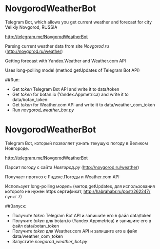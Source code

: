 # NovgorodWeatherBot

Telegram Bot, which allows you get current weather and forecast for city Velikiy Novgorod, RUSSIA

http://telegram.me/NovgorodWeatherBot

Parsing current weather data from site *Novgorod.ru* (http://novgorod.ru/weather)

Getting forecast with Yandex.Weather and Weather.com API

Uses long-polling model (method getUpdates of Telegram Bot API)

##Run:

- Get *token* Telegram Bot API and write it to data/token
- Get *token* for botan.io (Yandex.Appmetrica) and write it to data/botan_token
- Get *token* for Weather.com API and write it to data/weather_com_token
- Run *novgorod_weather_bot.py*

# NovgorodWeatherBot

Telegram Bot, который позволяет узнать текущую погоду в Великом Новгороде.

http://telegram.me/NovgorodWeatherBot

Парсит погоду с сайта *Новгород.ру* (http://novgorod.ru/weather)

Получает прогноз с Яндекс.Погоды и Weather.com API

Использует long-polling модель (метод getUpdates, для использования которого не нужен https сертификат,
http://habrahabr.ru/post/262247/ пункт 7)

##Запуск:

- Получите *token* Telegram Bot API и запишите его в файл data/token
- Получите *token* для botan.io (Yandex.Appmetrica) и запишите его в файл data/botan_token
- Получите *token* для Weather.com API и запишите его в файл data/weather_com_token
- Запустите *novgorod_weather_bot.py*
